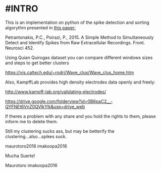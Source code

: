 #INTRO
=====

This is an implementation on python of the spike detection and sorting algorythm presented in [this paper:](http://journal.frontiersin.org/article/10.3389/fnins.2015.00452/full#h8)


Petrantonakis, P.C., Poirazi, P., 2015. A Simple Method to Simultaneously Detect and Identify Spikes from Raw Extracellular Recordings. Front. Neurosci 452.

Using Quian Quirogas dataset you can compare different windows sizes and steps to get better clusters

https://vis.caltech.edu/~rodri/Wave_clus/Wave_clus_home.htm

Also, KampffLab provides high density electrodes data openly and freely:

http://www.kampff-lab.org/validating-electrodes/

https://drive.google.com/folderview?id=0B6paC2__-QYFNEt6VnZ0QVlkYlk&usp=drive_web

If theres a problem with any share and you hold the rights to them, please inform me to delete them.

Still my clustering sucks ass, but may be betterify the clustering...also...spikes suck.


maurotoro2016
imakoopa2016

Mucha Suerte!

Maurotoro
imakoopa2016
